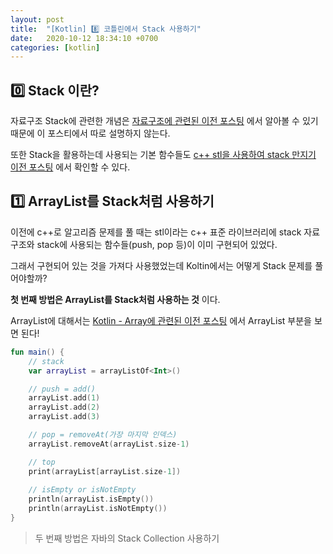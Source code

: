 ```yaml
---
layout: post
title:  "[Kotlin] 8️⃣ 코틀린에서 Stack 사용하기"
date:   2020-10-12 18:34:10 +0700
categories: [kotlin]
---
```


## 0️⃣ Stack 이란?

자료구조 Stack에 관련한 개념은 [자료구조에 관련된 이전 포스팅](https://choheeis.github.io/newblog//articles/2019-07/BasicDataStructure) 에서 알아볼 수 있기 때문에 이 포스티에서 따로 설명하지 않는다.

또한 Stack을 활용하는데 사용되는 기본 함수들도 [c++ stl을 사용하여 stack 만지기 이전 포스팅](https://choheeis.github.io/newblog//articles/2020-02/C++Stack) 에서 확인할 수 있다.

## 1️⃣ ArrayList를 Stack처럼 사용하기

이전에 c++로 알고리즘 문제를 풀 때는 stl이라는 c++ 표준 라이브러리에 stack 자료구조와 stack에 사용되는 함수들(push, pop 등)이 이미 구현되어 있었다. 

그래서 구현되어 있는 것을 가져다 사용했었는데 Koltin에서는 어떻게 Stack 문제를 풀어야할까?

__첫 번째 방법은 ArrayList를 Stack처럼 사용하는 것__ 이다.

ArrayList에 대해서는 [Kotlin - Array에 관련된 이전 포스팅](https://choheeis.github.io/newblog//articles/2020-10/kotlinArray) 에서 ArrayList 부분을 보면 된다!

~~~kotlin
fun main() {
    // stack
    var arrayList = arrayListOf<Int>()

    // push = add()
    arrayList.add(1)
    arrayList.add(2)
    arrayList.add(3)

    // pop = removeAt(가장 마지막 인덱스)
    arrayList.removeAt(arrayList.size-1)

    // top
    print(arrayList[arrayList.size-1])
    
    // isEmpty or isNotEmpty
    println(arrayList.isEmpty())
    println(arrayList.isNotEmpty())
}
~~~

> 두 번째 방법은 자바의 Stack Collection 사용하기



